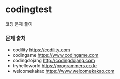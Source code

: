 # codingtest
코딩 문제 풀이

### 문제 출처
- codility https://codility.com
- codingame https://www.codingame.com
- codingdojang http://codingdojang.com
- tryhelloworld https://programmers.co.kr
- welcomekakao https://www.welcomekakao.com
